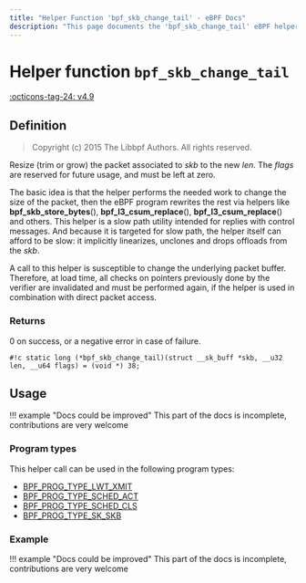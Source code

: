 ```yaml
---
title: "Helper Function 'bpf_skb_change_tail' - eBPF Docs"
description: "This page documents the 'bpf_skb_change_tail' eBPF helper function, including its defintion, usage, program types that can use it, and examples."
---
```

# Helper function `bpf_skb_change_tail`

<!-- [FEATURE_TAG](bpf_skb_change_tail) -->
[:octicons-tag-24: v4.9](https://github.com/torvalds/linux/commit/5293efe62df81908f2e90c9820c7edcc8e61f5e9)
<!-- [/FEATURE_TAG] -->

## Definition

> Copyright (c) 2015 The Libbpf Authors. All rights reserved.


<!-- [HELPER_FUNC_DEF] -->
Resize (trim or grow) the packet associated to _skb_ to the new _len_. The _flags_ are reserved for future usage, and must be left at zero.

The basic idea is that the helper performs the needed work to change the size of the packet, then the eBPF program rewrites the rest via helpers like **bpf_skb_store_bytes**(), **bpf_l3_csum_replace**(), **bpf_l3_csum_replace**() and others. This helper is a slow path utility intended for replies with control messages. And because it is targeted for slow path, the helper itself can afford to be slow: it implicitly linearizes, unclones and drops offloads from the _skb_.

A call to this helper is susceptible to change the underlying packet buffer. Therefore, at load time, all checks on pointers previously done by the verifier are invalidated and must be performed again, if the helper is used in combination with direct packet access.

### Returns

0 on success, or a negative error in case of failure.

`#!c static long (*bpf_skb_change_tail)(struct __sk_buff *skb, __u32 len, __u64 flags) = (void *) 38;`
<!-- [/HELPER_FUNC_DEF] -->

## Usage

!!! example "Docs could be improved"
    This part of the docs is incomplete, contributions are very welcome

### Program types

This helper call can be used in the following program types:

<!-- DO NOT EDIT MANUALLY -->
<!-- [HELPER_FUNC_PROG_REF] -->
 * [BPF_PROG_TYPE_LWT_XMIT](../program-type/BPF_PROG_TYPE_LWT_XMIT.md)
 * [BPF_PROG_TYPE_SCHED_ACT](../program-type/BPF_PROG_TYPE_SCHED_ACT.md)
 * [BPF_PROG_TYPE_SCHED_CLS](../program-type/BPF_PROG_TYPE_SCHED_CLS.md)
 * [BPF_PROG_TYPE_SK_SKB](../program-type/BPF_PROG_TYPE_SK_SKB.md)
<!-- [/HELPER_FUNC_PROG_REF] -->

### Example

!!! example "Docs could be improved"
    This part of the docs is incomplete, contributions are very welcome
